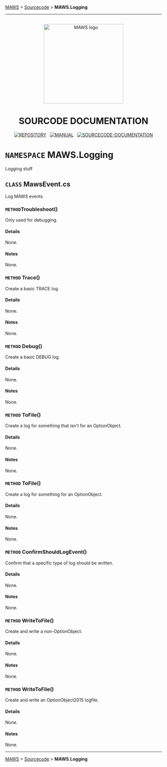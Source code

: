 <!-- b220624.102340 -->

[MAWS](https://github.com/spectrum-health-systems/MAWS) &gt; [Sourcecode](../Sourcecode/MAWS-Sourcecode.md) &gt;  **MAWS.Logging**

***

<br>

<div align="center">

  <img src="../../.github/Resources/Assets/Logos/maws-logo-web-service-512x256.png" alt="MAWS logo" width="256">
  <h1> 
    SOURCODE DOCUMENTATION
  </h1>

  [![REPOSITORY](https://img.shields.io/badge/REPOSITORY-550055?style=for-the-badge)](https://github.com/spectrum-health-systems/MAWSC)&nbsp;&nbsp;&nbsp;[![MANUAL](https://img.shields.io/badge/MANUAL-550055?style=for-the-badge)](../Manual/MAWSC-Manual.md)&nbsp;&nbsp;&nbsp;[![SOURCECODE-DOCUMENTATION](https://img.shields.io/badge/SOURCECODE%20DOCUMENTATION-8e008e?style=for-the-badge)](MAWSC-Sourcecode.md)

</div>

# `NAMESPACE` MAWS.Logging
Logging stuff

## `CLASS` MawsEvent.cs
Log MAWS events

### `METHOD`Troubleshoot()
Only used for debugging.

#### Details
None.

#### Notes
None.

### `METHOD` Trace()
Create a basic TRACE log.

#### Details
None.

#### Notes
None.

### `METHOD` Debug()
Create a basic DEBUG log.

#### Details
None.

#### Notes
None.

### `METHOD` ToFile()
Create a log for something that isn't for an OptionObject.

#### Details
None.

#### Notes
None.

### `METHOD` ToFile()
Create a log for something for an OptionObject.

#### Details
None.

#### Notes
None.

### `METHOD` ConfirmShouldLogEvent()
Confirm that a specific type of log should be written.

#### Details
None.

#### Notes
None.

### `METHOD` WriteToFile()
Create and write a non-OptionObject.

#### Details
None.

#### Notes
None.

### `METHOD` WriteToFile()
Create and write an OptionObject2015 logfile.

#### Details
None.

#### Notes
None.
***

[MAWS](https://github.com/spectrum-health-systems/MAWS) &gt; [Sourcecode](../Sourcecode/MAWS-Sourcecode.md) &gt;  **MAWS.Logging**